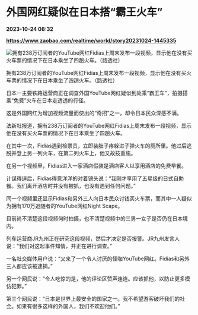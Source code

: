 # 外国网红疑似在日本搭“霸王火车”

**2023-10-24 08:32**

**https://www.zaobao.com/realtime/world/story20231024-1445335**

![拥有238万订阅者的YouTube网红Fidias上周末发布一段视频，显示他在没有买火车票的情况下在日本乘坐了四趟火车。（路透社）](https://static.zaobao.com/s3fs-public/styles/article_large_full/public/articles/2023/10/24/2023-08-08T080212Z981235993RC2JJ2AUFODVRTRMADP3JAPAN-TRAIN-FOOD-SERVICE.JPG?itok=m_2Ti_8n "拥有238万订阅者的YouTube网红Fidias上周末发布一段视频，显示他在没有买火车票的情况下在日本乘坐了四趟火车。（路透社）")

拥有238万订阅者的YouTube网红Fidias上周末发布一段视频，显示他在没有买火车票的情况下在日本乘坐了四趟火车。（路透社）

日本一主要铁路运营商正在调查外国YouTube网红疑似到处乘“霸王车”，拍摄搭乘“免费”火车在日本走透透的行径。

这是外国网红为增加视频流量而使出的“奇招”之一，却令日本民众深感不满。

法新社报道，拥有238万订阅者的YouTube网红Fidias上周末发布一段视频，显示他在没有买火车票的情况下在日本乘坐了四趟火车。

在其中一次，Fidias遇到检票员，立即装肚子疼躲进子弹火车的厕所里。他过后逃脱并登上另一列火车，在第二列火车上，他又故技重施。

在另一个视频里，Fidias进入一家酒店假装是酒店客人以享用酒店的免费早餐。

计谋得逞后，Fidias得意洋洋的对着镜头说：“我刚才享用了五星级的日式自助餐。我们离开酒店时并没有被抓，也没有遇到任何问题。”

同一个视频里还显示Fidias和另外三人向日本民众讨钱买火车票，而其中一人疑似为拥有170万追随者的YouTube网红Night Scape。

目前尚不清楚这段视频何时拍摄，也不清楚视频中的三男一女子是否仍在日本境内。

列车运营商JR九州正在研究这段视频，然后才决定是否报警。JR九州发言人说：“我们对这起事件知情，并正在进行调查。”

一名社交媒体用户说：“又来了一个令人讨厌的怪咖YouTube网红。Fidias和另外三人都应该被逮捕。”

另一个网民说：“令人吃惊的是，他的评论区赞声连连。应该抓他，以防止更多模仿犯罪。”

第三个网民说：“日本是世界上最安全的国家之一。我不希望游客破坏我们的社会。如果有很多这样的外国人，我们不欢迎他们。”